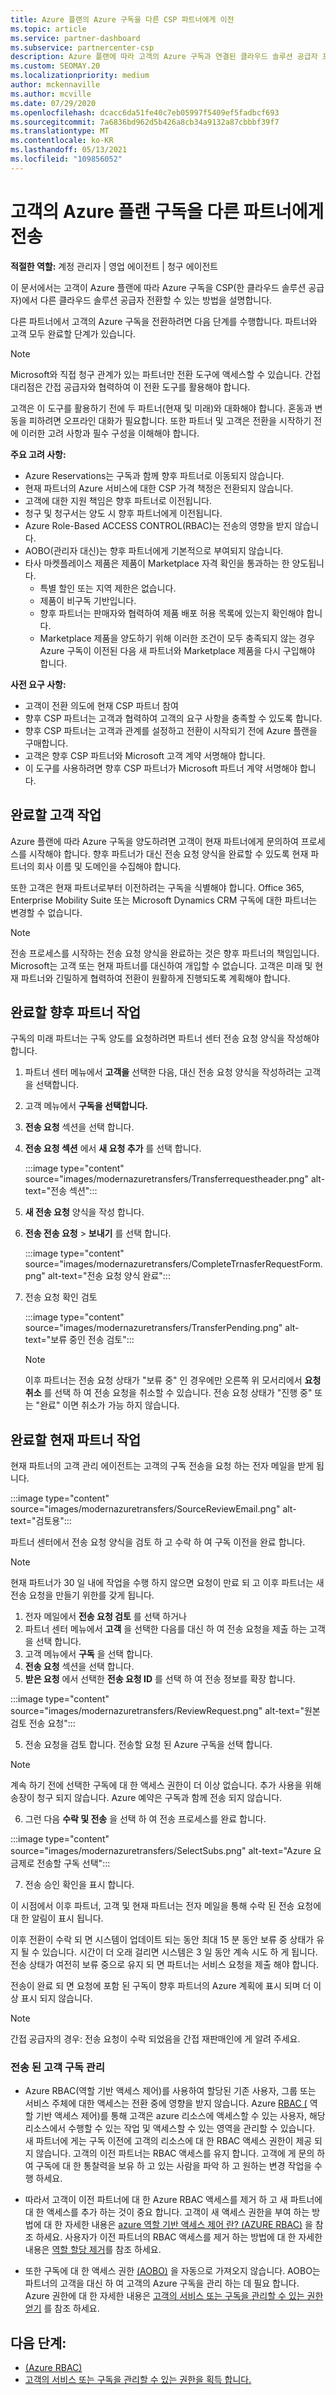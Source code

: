 ```yaml
---
title: Azure 플랜의 Azure 구독을 다른 CSP 파트너에게 이전
ms.topic: article
ms.service: partner-dashboard
ms.subservice: partnercenter-csp
description: Azure 플랜에 따라 고객의 Azure 구독과 연결된 클라우드 솔루션 공급자 프로그램 파트너를 변경하는 방법을 알아봅니다.
ms.custom: SEOMAY.20
ms.localizationpriority: medium
author: mckennaville
ms.author: mcville
ms.date: 07/29/2020
ms.openlocfilehash: dcacc6da51fe40c7eb05997f5409ef5fadbcf693
ms.sourcegitcommit: 7a6836bd962d5b426a8cb34a9132a87cbbbf39f7
ms.translationtype: MT
ms.contentlocale: ko-KR
ms.lasthandoff: 05/13/2021
ms.locfileid: "109856052"
---
```

# <a name="transfer-a-customers-azure-plan-subscriptions-to-a-different-partner"></a>고객의 Azure 플랜 구독을 다른 파트너에게 전송

**적절한 역할:** 계정 관리자 | 영업 에이전트 | 청구 에이전트

이 문서에서는 고객이 Azure 플랜에 따라 Azure 구독을 CSP(한 클라우드 솔루션 공급자)에서 다른 클라우드 솔루션 공급자 전환할 수 있는 방법을 설명합니다.

다른 파트너에서 고객의 Azure 구독을 전환하려면 다음 단계를 수행합니다. 파트너와 고객 모두 완료할 단계가 있습니다.

>[!Note]  
>Microsoft와 직접 청구 관계가 있는 파트너만 전환 도구에 액세스할 수 있습니다. 간접 대리점은 간접 공급자와 협력하여 이 전환 도구를 활용해야 합니다.

고객은 이 도구를 활용하기 전에 두 파트너(현재 및 미래)와 대화해야 합니다. 혼동과 변동을 피하려면 오프라인 대화가 필요합니다. 또한 파트너 및 고객은 전환을 시작하기 전에 이러한 고려 사항과 필수 구성을 이해해야 합니다.

**주요 고려 사항:**

- Azure Reservations는 구독과 함께 향후 파트너로 이동되지 않습니다.
- 현재 파트너의 Azure 서비스에 대한 CSP 가격 책정은 전환되지 않습니다.  
- 고객에 대한 지원 책임은 향후 파트너로 이전됩니다.
- 청구 및 청구서는 양도 시 향후 파트너에게 이전됩니다.
- Azure Role-Based ACCESS CONTROL(RBAC)는 전송의 영향을 받지 않습니다.
- AOBO(관리자 대신)는 향후 파트너에게 기본적으로 부여되지 않습니다.
- 타사 마켓플레이스 제품은 제품이 Marketplace 자격 확인을 통과하는 한 양도됩니다.
    - 특별 할인 또는 지역 제한은 없습니다.
    - 제품이 비구독 기반입니다.
    - 향후 파트너는 판매자와 협력하여 제품 배포 허용 목록에 있는지 확인해야 합니다.
    - Marketplace 제품을 양도하기 위해 이러한 조건이 모두 충족되지 않는 경우 Azure 구독이 이전된 다음 새 파트너와 Marketplace 제품을 다시 구입해야 합니다.

**사전 요구 사항:**

- 고객이 전환 의도에 현재 CSP 파트너 참여
- 향후 CSP 파트너는 고객과 협력하여 고객의 요구 사항을 충족할 수 있도록 합니다.
- 향후 CSP 파트너는 고객과 관계를 설정하고 전환이 시작되기 전에 Azure 플랜을 구매합니다.  
- 고객은 향후 CSP 파트너와 Microsoft 고객 계약 서명해야 합니다.
- 이 도구를 사용하려면 향후 CSP 파트너가 Microsoft 파트너 계약 서명해야 합니다.

## <a name="customer-tasks-to-be-completed"></a>완료할 고객 작업

Azure 플랜에 따라 Azure 구독을 양도하려면 고객이 현재 파트너에게 문의하여 프로세스를 시작해야 합니다. 향후 파트너가 대신 전송 요청 양식을 완료할 수 있도록 현재 파트너의 회사 이름 및 도메인을 수집해야 합니다.

또한 고객은 현재 파트너로부터 이전하려는 구독을 식별해야 합니다. Office 365, Enterprise Mobility Suite 또는 Microsoft Dynamics CRM 구독에 대한 파트너는 변경할 수 없습니다.

>[!Note]  
>전송 프로세스를 시작하는 전송 요청 양식을 완료하는 것은 향후 파트너의 책임입니다. Microsoft는 고객 또는 현재 파트너를 대신하여 개입할 수 없습니다. 고객은 미래 및 현재 파트너와 긴밀하게 협력하여 전환이 원활하게 진행되도록 계획해야 합니다.

## <a name="future-partner-tasks-to-be-completed"></a>완료할 향후 파트너 작업

구독의 미래 파트너는 구독 양도를 요청하려면 파트너 센터 전송 요청 양식을 작성해야 합니다.

1.  파트너 센터 메뉴에서 **고객을** 선택한 다음, 대신 전송 요청 양식을 작성하려는 고객을 선택합니다.
2.  고객 메뉴에서 **구독을 선택합니다.**
3.  **전송 요청** 섹션을 선택 합니다.
4.  **전송 요청 섹션** 에서 **새 요청 추가** 를 선택 합니다.

    :::image type="content" source="images/modernazuretransfers/Transferrequestheader.png" alt-text="전송 섹션":::

5.  **새 전송 요청** 양식을 작성 합니다.

6.  **전송 전송 요청**  >  **보내기** 를 선택 합니다.

    :::image type="content" source="images/modernazuretransfers/CompleteTrnasferRequestForm.png" alt-text="전송 요청 양식 완료":::

7.  전송 요청 확인 검토

    :::image type="content" source="images/modernazuretransfers/TransferPending.png" alt-text="보류 중인 전송 검토":::

    >[!Note]
    >이후 파트너는 전송 요청 상태가 "보류 중" 인 경우에만 오른쪽 위 모서리에서 **요청 취소** 를 선택 하 여 전송 요청을 취소할 수 있습니다. 전송 요청 상태가 "진행 중" 또는 "완료" 이면 취소가 가능 하지 않습니다.

## <a name="current-partner-tasks-to-be-completed"></a>완료할 현재 파트너 작업

현재 파트너의 고객 관리 에이전트는 고객의 구독 전송을 요청 하는 전자 메일을 받게 됩니다.

:::image type="content" source="images/modernazuretransfers/SourceReviewEmail.png" alt-text="검토용":::

파트너 센터에서 전송 요청 양식을 검토 하 고 수락 하 여 구독 이전을 완료 합니다.

>[!Note]  
>현재 파트너가 30 일 내에 작업을 수행 하지 않으면 요청이 만료 되 고 이후 파트너는 새 전송 요청을 만들기 위한를 갖게 됩니다.

1.  전자 메일에서 **전송 요청 검토** 를 선택 하거나
1.  파트너 센터 메뉴에서 **고객** 을 선택한 다음를 대신 하 여 전송 요청을 제출 하는 고객을 선택 합니다.
2.  고객 메뉴에서 **구독** 을 선택 합니다.
3.  **전송 요청** 섹션을 선택 합니다.
4.  **받은 요청** 에서 선택한 **전송 요청 ID** 를 선택 하 여 전송 정보를 확장 합니다.

:::image type="content" source="images/modernazuretransfers/ReviewRequest.png" alt-text="원본 검토 전송 요청":::

5.  전송 요청을 검토 합니다. 전송할 요청 된 Azure 구독을 선택 합니다.

>[!Note]  
> 계속 하기 전에 선택한 구독에 대 한 액세스 권한이 더 이상 없습니다.
> 추가 사용을 위해 송장이 청구 되지 않습니다.
> Azure 예약은 구독과 함께 전송 되지 않습니다.

6.  그런 다음 **수락 및 전송** 을 선택 하 여 전송 프로세스를 완료 합니다.

:::image type="content" source="images/modernazuretransfers/SelectSubs.png" alt-text="Azure 요금제로 전송할 구독 선택":::

7.  전송 승인 확인을 표시 합니다.

   이 시점에서 이후 파트너, 고객 및 현재 파트너는 전자 메일을 통해 수락 된 전송 요청에 대 한 알림이 표시 됩니다.

   이후 전환이 수락 되 면 시스템이 업데이트 되는 동안 최대 15 분 동안 보류 중 상태가 유지 될 수 있습니다. 시간이 더 오래 걸리면 시스템은 3 일 동안 계속 시도 하 게 됩니다. 전송 상태가 여전히 보류 중으로 유지 되 면 파트너는 서비스 요청을 제출 해야 합니다.

   전송이 완료 되 면 요청에 포함 된 구독이 향후 파트너의 Azure 계획에 표시 되며 더 이상 표시 되지 않습니다.

>[!Note]  
>간접 공급자의 경우: 전송 요청이 수락 되었음을 간접 재판매인에 게 알려 주세요.

### <a name="managing-your-transferred-customer-subscriptions"></a>전송 된 고객 구독 관리

- Azure RBAC(역할 기반 액세스 제어)를 사용하여 할당된 기존 사용자, 그룹 또는 서비스 주체에 대한 액세스는 전환 중에 영향을 받지 않습니다. Azure [RBAC (](/azure/role-based-access-control/overview) 역할 기반 액세스 제어)를 통해 고객은 azure 리소스에 액세스할 수 있는 사용자, 해당 리소스에서 수행할 수 있는 작업 및 액세스할 수 있는 영역을 관리할 수 있습니다. 새 파트너에 게는 구독 이전에 고객의 리소스에 대 한 RBAC 액세스 권한이 제공 되지 않습니다. 고객의 이전 파트너는 RBAC 액세스를 유지 합니다. 고객에 게 문의 하 여 구독에 대 한 통찰력을 보유 하 고 있는 사람을 파악 하 고 원하는 변경 작업을 수행 하세요.

- 따라서 고객이 이전 파트너에 대 한 Azure RBAC 액세스를 제거 하 고 새 파트너에 대 한 액세스를 추가 하는 것이 중요 합니다. 고객이 새 액세스 권한을 부여 하는 방법에 대 한 자세한 내용은 [azure 역할 기반 액세스 제어 란? (AZURE RBAC)](/azure/role-based-access-control/overview) 을 참조 하세요. 사용자가 이전 파트너의 RBAC 액세스를 제거 하는 방법에 대 한 자세한 내용은 [역할 할당 제거](/azure/role-based-access-control/role-assignments-portal#remove-a-role-assignment)를 참조 하세요.

- 또한 구독에 대 한 액세스 권한 [(AOBO)](https://channel9.msdn.com/Series/cspdev/Module-11-Admin-On-Behalf-Of-AOBO) 을 자동으로 가져오지 않습니다. AOBO는 파트너의 고객을 대신 하 여 고객의 Azure 구독을 관리 하는 데 필요 합니다. Azure 권한에 대 한 자세한 내용은 [고객의 서비스 또는 구독을 관리할 수 있는 권한 얻기](./customers-revoke-admin-privileges.md) 를 참조 하세요.

## <a name="next-steps"></a>다음 단계:

- [(Azure RBAC)](/azure/role-based-access-control/overview)
- [고객의 서비스 또는 구독을 관리할 수 있는 권한을 획득 합니다.](./customers-revoke-admin-privileges.md)

